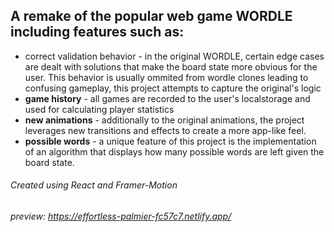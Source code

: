 ## A remake of the popular web game WORDLE including features such as:
* correct validation behavior - in the original WORDLE, certain edge cases are dealt with solutions that make the board state more obvious for the user. This behavior is usually ommited from wordle clones leading to confusing gameplay, this project attempts to capture the original's logic
* **game history** - all games are recorded to the user's localstorage and used for calculating player statistics
* **new animations** - additionally to the original animations, the project leverages new transitions and effects to create a more app-like feel.
* **possible words** - a unique feature of this project is the implementation of an algorithm that displays how many possible words are left given the board state.

###### Created using React and Framer-Motion
###### preview: https://effortless-palmier-fc57c7.netlify.app/
